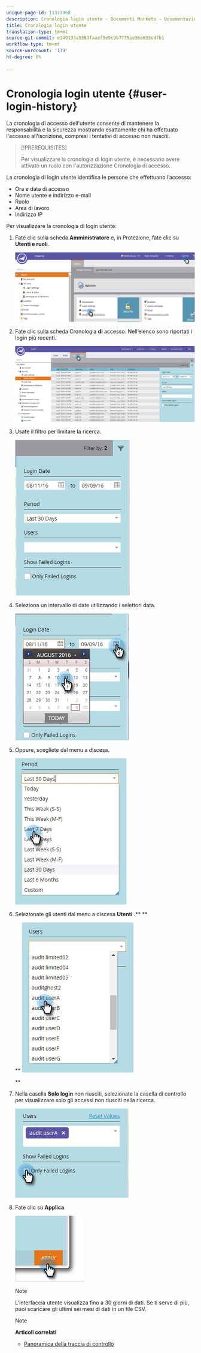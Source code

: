 ```yaml
---
unique-page-id: 11377958
description: Cronologia login utente - Documenti Marketo - Documentazione prodotto
title: Cronologia login utente
translation-type: tm+mt
source-git-commit: e149133a5383faaef5e9c9b7775ae36e633ed7b1
workflow-type: tm+mt
source-wordcount: '179'
ht-degree: 0%

---
```



# Cronologia login utente {#user-login-history}

La cronologia di accesso dell&#39;utente consente di mantenere la responsabilità e la sicurezza mostrando esattamente chi ha effettuato l&#39;accesso all&#39;iscrizione, compresi i tentativi di accesso non riusciti.

>[!PREREQUISITES]
>
>Per visualizzare la cronologia di login utente, è necessario avere attivato un ruolo con l&#39;autorizzazione Cronologia di accesso.

La cronologia di login utente identifica le persone che effettuano l’accesso:

* Ora e data di accesso
* Nome utente e indirizzo e-mail
* Ruolo
* Area di lavoro
* Indirizzo IP

Per visualizzare la cronologia di login utente:

1. Fate clic sulla scheda **Amministratore** e, in Protezione, fate clic su **Utenti e ruoli**.

   ![](assets/image2016-7-12-9-3a2-3a31.png)

1. Fate clic sulla scheda Cronologia **di** accesso. Nell’elenco sono riportati i login più recenti.

   ![](assets/login-history-tab.jpg)

1. Usate il filtro per limitare la ricerca.

   ![](assets/filter-main.jpg)

1. Seleziona un intervallo di date utilizzando i selettori data.

   ![](assets/select-date-range-hand.jpg)

1. Oppure, scegliete dal menu a discesa.

   ![](assets/filter-select-from-dropdown.jpg)

1. Selezionate gli utenti dal menu a discesa **Utenti** .** **

   ** ![](assets/user-dropdown.jpg)

   **

1. Nella casella **Solo login** non riusciti, selezionate la casella di controllo per visualizzare solo gli accessi non riusciti nella ricerca.

   ![](assets/only-failed-logins.jpg)

1. Fate clic su **Applica**.

   ![](assets/click-apply-real.jpg)

   >[!NOTE]
   >
   >L&#39;interfaccia utente visualizza fino a 30 giorni di dati. Se ti serve di più, puoi scaricare gli ultimi sei mesi di dati in un file CSV.

   >[!NOTE]
   >
   >**Articoli correlati**
   >
   >    
   >    
   >    * [Panoramica della traccia di controllo](audit-trail-overview.md)


